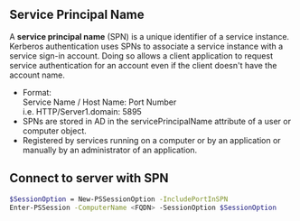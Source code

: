 ## Service Principal Name

A **service principal name** (SPN) is a unique identifier of a service instance. Kerberos authentication uses SPNs to associate a service instance with a service sign-in account. Doing so allows a client application to request service authentication for an account even if the client doesn't have the account name.

- Format:  
Service Name / Host Name: Port Number  
i.e. HTTP/Server1.domain: 5895
- SPNs are stored in AD in the servicePrincipalName attribute of a user or computer object.
- Registered by services running on a computer or by an application or manually by an administrator of an application.

## Connect to server with SPN

```bash
$SessionOption = New-PSSessionOption -IncludePortInSPN
Enter-PSSession -ComputerName <FQDN> -SessionOption $SessionOption
```